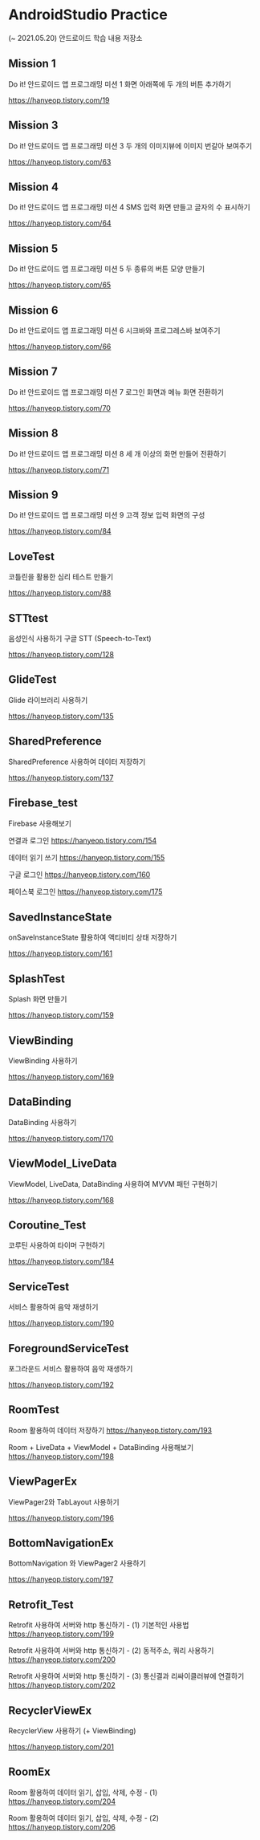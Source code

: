 # AndroidStudio Practice
(~ 2021.05.20) 안드로이드 학습 내용 저장소

## Mission 1
Do it! 안드로이드 앱 프로그래밍 미션 1 화면 아래쪽에 두 개의 버튼 추가하기

https://hanyeop.tistory.com/19

## Mission 3
Do it! 안드로이드 앱 프로그래밍 미션 3 두 개의 이미지뷰에 이미지 번갈아 보여주기

https://hanyeop.tistory.com/63

## Mission 4
Do it! 안드로이드 앱 프로그래밍 미션 4 SMS 입력 화면 만들고 글자의 수 표시하기

https://hanyeop.tistory.com/64

## Mission 5
Do it! 안드로이드 앱 프로그래밍 미션 5 두 종류의 버튼 모양 만들기

https://hanyeop.tistory.com/65

## Mission 6
Do it! 안드로이드 앱 프로그래밍 미션 6 시크바와 프로그레스바 보여주기

https://hanyeop.tistory.com/66

## Mission 7
Do it! 안드로이드 앱 프로그래밍 미션 7 로그인 화면과 메뉴 화면 전환하기

https://hanyeop.tistory.com/70

## Mission 8
Do it! 안드로이드 앱 프로그래밍 미션 8 세 개 이상의 화면 만들어 전환하기

https://hanyeop.tistory.com/71

## Mission 9
Do it! 안드로이드 앱 프로그래밍 미션 9 고객 정보 입력 화면의 구성

https://hanyeop.tistory.com/84

## LoveTest
코틀린을 활용한 심리 테스트 만들기

https://hanyeop.tistory.com/88

## STTtest
음성인식 사용하기 구글 STT (Speech-to-Text)

https://hanyeop.tistory.com/128

## GlideTest
Glide 라이브러리 사용하기 

https://hanyeop.tistory.com/135

## SharedPreference
SharedPreference 사용하여 데이터 저장하기

https://hanyeop.tistory.com/137

## Firebase_test
Firebase 사용해보기

연결과 로그인 https://hanyeop.tistory.com/154

데이터 읽기 쓰기 https://hanyeop.tistory.com/155

구글 로그인 https://hanyeop.tistory.com/160

페이스북 로그인 https://hanyeop.tistory.com/175

## SavedInstanceState
onSaveInstanceState 활용하여 액티비티 상태 저장하기

https://hanyeop.tistory.com/161

## SplashTest
Splash 화면 만들기

https://hanyeop.tistory.com/159

## ViewBinding
ViewBinding 사용하기

https://hanyeop.tistory.com/169

## DataBinding
DataBinding 사용하기

https://hanyeop.tistory.com/170

## ViewModel_LiveData
ViewModel, LiveData, DataBinding 사용하여 MVVM 패턴 구현하기

https://hanyeop.tistory.com/168

## Coroutine_Test
코루틴 사용하여 타이머 구현하기

https://hanyeop.tistory.com/184

## ServiceTest
서비스 활용하여 음악 재생하기

https://hanyeop.tistory.com/190

## ForegroundServiceTest
포그라운드 서비스 활용하여 음악 재생하기

https://hanyeop.tistory.com/192

## RoomTest
Room 활용하여 데이터 저장하기 https://hanyeop.tistory.com/193

Room + LiveData + ViewModel + DataBinding 사용해보기 https://hanyeop.tistory.com/198 

## ViewPagerEx
ViewPager2와 TabLayout 사용하기

https://hanyeop.tistory.com/196

## BottomNavigationEx
BottomNavigation 와 ViewPager2 사용하기

https://hanyeop.tistory.com/197

## Retrofit_Test
Retrofit 사용하여 서버와 http 통신하기 - (1) 기본적인 사용법 https://hanyeop.tistory.com/199

Retrofit 사용하여 서버와 http 통신하기 - (2) 동적주소, 쿼리 사용하기 https://hanyeop.tistory.com/200

Retrofit 사용하여 서버와 http 통신하기 - (3) 통신결과 리싸이클러뷰에 연결하기 https://hanyeop.tistory.com/202

## RecyclerViewEx
RecyclerView 사용하기 (+ ViewBinding)

https://hanyeop.tistory.com/201

## RoomEx
Room 활용하여 데이터 읽기, 삽입, 삭제, 수정 - (1) https://hanyeop.tistory.com/204

Room 활용하여 데이터 읽기, 삽입, 삭제, 수정 - (2) https://hanyeop.tistory.com/206





